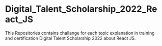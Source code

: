 # Digital_Talent_Scholarship_2022_React_JS
This Repositories contains challange for each topic explanation in training and certification Digital Talent Scholarship 2022 about React JS. 
